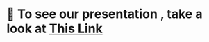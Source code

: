 # :movie_camera: **To see our presentation , take a look at <a href="https://iutbox.iut.ac.ir/index.php/s/MxkAa2rHP7jwged?dir=undefined&openfile=5233132">This Link</a>**
